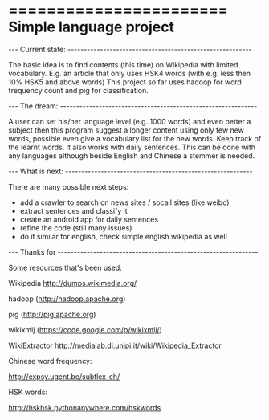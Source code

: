 =======================
Simple language project
=======================


--- Current state: ---------------------------------------------------------

The basic idea is to find contents (this time) on Wikipedia with limited vocabulary.
E.g. an article that only uses HSK4 words (with e.g. less then 10% HSK5 and above words)
This project so far uses hadoop for word frequency count and pig for classification.

--- The dream: -------------------------------------------------------------

A user can set his/her language level (e.g. 1000 words) and even better a subject
then this program suggest a longer content using only few new words, possible
even give a vocabulary list for the new words. Keep track of the learnt words.
It also works with daily sentences. This can be done with any languages although
beside English and Chinese a stemmer is needed. 

--- What is next: ----------------------------------------------------------

There are many possible next steps:

- add a crawler to search on news sites / socail sites (like weibo)
- extract sentences and classify it 
- create an android app for daily sentences
- refine the code (still many issues)
- do it similar for english, check simple english wikipedia as well


--- Thanks for --------------------------------------------------------------

Some resources that's been used:

Wikipedia http://dumps.wikimedia.org/

hadoop (http://hadoop.apache.org)

pig (http://pig.apache.org)

wikixmlj (https://code.google.com/p/wikixmlj/)

WikiExtractor http://medialab.di.unipi.it/wiki/Wikipedia_Extractor

Chinese word frequency:

http://expsy.ugent.be/subtlex-ch/

HSK words:

http://hskhsk.pythonanywhere.com/hskwords 



  
